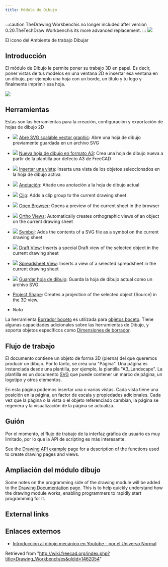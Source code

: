 ```yaml
---
title: Módulo de Dibujo
---
```


:::caution
TheDrawing Workbenchis no longer included after version 0.20.TheTechDraw Workbenchis its more advanced replacement.
:::
![](/images/Workbench_Drawing.svg)

El icono del Ambiente de trabajo Dibujar

## Introducción

El módulo de Dibujo le permite poner su trabajo 3D en papel. Es decir, poner vistas de tus modelos en una ventana 2D e insertar esa ventana en un dibujo, por ejemplo una hoja con un borde, un título y tu logo y finalmente imprimir esa hoja.

![](/images/Drawing_extraction.png)

## Herramientas

Estas son las herramientas para la creación, configuración y exportación de hojas de dibujo 2D

- ![](/images/Drawing_New.png) [Abre SVG scalable vector graphic](/Drawing_Open_SVG/es "Drawing Open SVG/es"): Abre una hoja de dibujo previamente guardada en un archivo SVG

- ![](/images/Drawing_Landscape_A3.png) [Nueva hoja de dibujo en formato A3](/Drawing_Landscape_A3/es "Drawing Landscape A3/es"): Crea una hoja de dibujo nueva a partir de la plantilla por defecto A3 de FreeCAD

- ![](/images/Drawing_View.png) [Insertar una vista](/Drawing_View/es "Drawing View/es"): Inserta una vista de los objetos seleccionados en la hoja de dibujo activa

- ![](/images/Drawing_Annotation.png) [Anotación](/Drawing_Annotation/es "Drawing Annotation/es"): Añade una anotación a la hoja de dibujo actual

- ![](/images/Drawing_Clip.png) [Clip](/Drawing_Clip "Drawing Clip"): Adds a clip group to the current drawing sheet

- ![](/images/Drawing_Openbrowser.png) [Open Browser](/Drawing_Openbrowser "Drawing Openbrowser"): Opens a preview of the current sheet in the browser

- ![](/images/Drawing_Orthoviews.png) [Ortho Views](/Drawing_Orthoviews "Drawing Orthoviews"): Automatically creates orthographic views of an object on the current drawing sheet

- ![](/images/Drawing_Symbol.png) [Symbol](/Drawing_Symbol "Drawing Symbol"): Adds the contents of a SVG file as a symbol on the current drawing sheet

- ![](/images/Drawing_DraftView.png) [Draft View](/Draft_Drawing "Draft Drawing"): Inserts a special Draft view of the selected object in the current drawing sheet

- ![](/images/Drawing_SpreadsheetView.png) [Spreadsheet View](/Drawing_SpreadsheetView "Drawing SpreadsheetView"): Inserts a view of a selected spreadsheet in the current drawing sheet

- ![](/images/Drawing_Save.png) [Guardar hoja de dibujo](/Drawing_Save/es "Drawing Save/es"): Guarda la hoja de dibujo actual como un archivo SVG

* [Project Shape](/Drawing_ProjectShape "Drawing ProjectShape"): Creates a projection of the selected object (Source) in the 3D view.

* _Nota_

La herramienta [Borrador boceto](/Draft_Drawing/es "Draft Drawing/es") es utilizada para [objetos boceto](/Draft_Workbench/es "Draft Workbench/es"). Tiene algunas capacidades adicionales sobre las herramientas de Dibujo, y soporta objetos específicos como [Dimensiones de borrador](/Draft_Dimension/es "Draft Dimension/es").

## Flujo de trabajo

El documento contiene un objeto de forma 3D (pierna) del que queremos producir un dibujo. Por lo tanto, se crea una "Página". Una página es instanciada desde una plantilla, por ejemplo, la plantilla "A3_Landscape". La plantilla es un documento [SVG](/SVG/es "SVG/es") que puede contener un marco de página, un logotipo y otros elementos.

En esta página podemos insertar una o varias vistas. Cada vista tiene una posición en la página, un factor de escala y propiedades adicionales. Cada vez que la página o la vista o el objeto referenciado cambian, la página se regenera y la visualización de la página se actualiza.

## Guión

Por el momento, el flujo de trabajo de la interfaz gráfica de usuario es muy limitado, por lo que la API de scripting es más interesante.

See the [Drawing API example](/Drawing_API_example "Drawing API example") page for a description of the functions used to create drawing pages and views.

## Ampliación del módulo dibujo

Some notes on the programming side of the drawing module will be added to the [Drawing Documentation](/Drawing_Documentation "Drawing Documentation") page. This is to help quickly understand how the drawing module works, enabling programmers to rapidly start programming for it.

## External links

## Enlaces externos

- [Introducción al dibujo mecánico en Youtube - por el Universo Normal](https://www.youtube.com/watch?v=1Hm5Zyjmjac)

Retrieved from "<http://wiki.freecad.org/index.php?title=Drawing_Workbench/es&oldid=1462054>"
